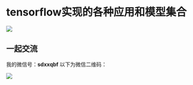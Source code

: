 # tensorflow实现的各种应用和模型集合

![](https://raw.githubusercontent.com/Qinbf/tf-model-zoo/master/README_IMG/01.jpg)


## 一起交流
我的微信号：**sdxxqbf**
以下为微信二维码：

![](https://raw.githubusercontent.com/Qinbf/tf-model-zoo/master/README_IMG/02.GIF)
